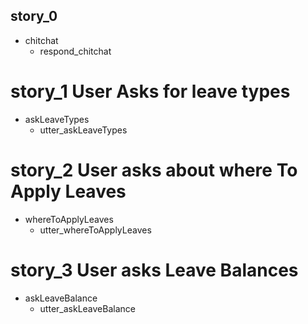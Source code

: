 ## story_0
* chitchat
  - respond_chitchat

# story_1 User Asks for leave types
* askLeaveTypes
  - utter_askLeaveTypes
  
# story_2 User asks about where To Apply Leaves
* whereToApplyLeaves
  - utter_whereToApplyLeaves

# story_3 User asks Leave Balances
* askLeaveBalance
  - utter_askLeaveBalance